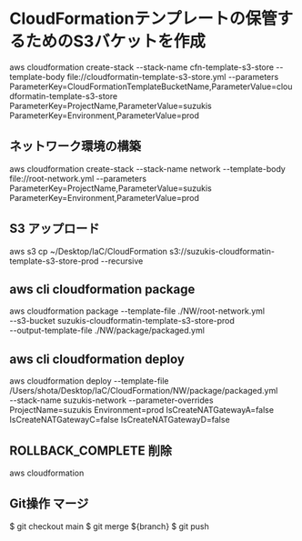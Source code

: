 # CloudFormationテンプレートの保管するためのS3バケットを作成
aws cloudformation create-stack --stack-name cfn-template-s3-store --template-body file://cloudformatin-template-s3-store.yml --parameters ParameterKey=CloudFormationTemplateBucketName,ParameterValue=cloudformatin-template-s3-store ParameterKey=ProjectName,ParameterValue=suzukis ParameterKey=Environment,ParameterValue=prod

## ネットワーク環境の構築
aws cloudformation create-stack --stack-name network --template-body file://root-network.yml --parameters ParameterKey=ProjectName,ParameterValue=suzukis ParameterKey=Environment,ParameterValue=prod

## S3 アップロード
aws s3 cp ~/Desktop/IaC/CloudFormation s3://suzukis-cloudformatin-template-s3-store-prod --recursive

## aws cli cloudformation package
aws cloudformation package --template-file ./NW/root-network.yml \
	--s3-bucket suzukis-cloudformatin-template-s3-store-prod \
	--output-template-file ./NW/package/packaged.yml

## aws cli cloudformation deploy
aws cloudformation deploy --template-file /Users/shota/Desktop/IaC/CloudFormation/NW/package/packaged.yml \
  --stack-name suzukis-network --parameter-overrides ProjectName=suzukis Environment=prod IsCreateNATGatewayA=false \
	IsCreateNATGatewayC=false IsCreateNATGatewayD=false

## ROLLBACK_COMPLETE 削除
aws cloudformation 

## Git操作 マージ
$ git checkout main
$ git merge ${branch}
$ git push